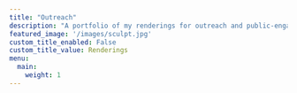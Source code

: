 ```yaml
---
title: "Outreach"
description: "A portfolio of my renderings for outreach and public-engagement purposes."
featured_image: '/images/sculpt.jpg'
custom_title_enabled: False
custom_title_value: Renderings
menu:
  main:
    weight: 1
---
```


